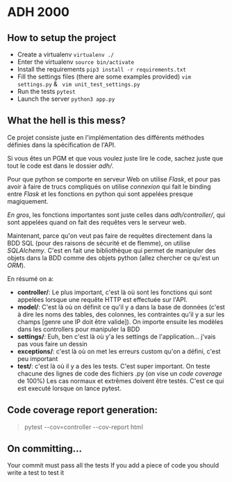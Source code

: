 # ADH 2000

## How to setup the project
- Create a virtualenv ```virtualenv ./```
- Enter the virtualenv ```source bin/activate```
- Install the requirements ```pip3 install -r requirements.txt```
- Fill the settings files (there are some examples provided) ``` vim settings.py ``` & ``` vim unit_test_settings.py```
- Run the tests ```pytest```
- Launch the server ```python3 app.py```

## What the hell is this mess?
Ce projet consiste juste en l'implémentation des différents méthodes définies
dans la spécification de l'API. 

Si vous êtes un PGM et que vous voulez juste lire le code, sachez juste que tout
le code est dans le dossier *adh/*.

Pour que python se comporte en serveur   Web on utilise *Flask*, et pour pas 
avoir à faire de trucs compliqués on utilise *connexion* qui fait le binding 
entre *Flask* et les fonctions en python qui sont appelées presque magiquement.

*En gros*, les fonctions importantes sont juste celles dans *adh/controller/*,
qui sont appelées quand on fait des requêtes vers le serveur web.

Maintenant, parce qu'on veut pas faire de requêtes directement dans la BDD SQL
(pour des raisons de sécurité et de flemme), on utilise *SQLAlchemy*. C'est en
fait une bibliothèque qui permet de manipuler des objets dans la BDD comme des
objets python (allez chercher ce qu'est un *ORM*).

En résumé on a:

- **controller/**: Le plus important, c'est là où sont les fonctions qui sont
appelées lorsque une requête HTTP est effectuée sur l'API.
- **model/**: C'est là où on définit ce qu'il y a dans la base de données (c'est
à dire les noms des tables, des colonnes, les contraintes qu'il y a sur les
champs [genre une IP doit être valide]). On importe ensuite les modèles dans les
controllers pour manipuler la BDD
- **settings/**: Euh, ben c'est là où y'a les settings de l'application...
j'vais pas vous faire un dessin
- **exceptions/**: c'est là où on met les erreurs custom qu'on a défini, c'est
peu important
- **test/**: c'est là où il y a des les tests. C'est super important. On teste
chacune des lignes de code des fichiers .py (on vise un *code coverage* de 100%)
Les cas normaux et extrêmes doivent être testés. C'est ce qui est executé
lorsque on lance pytest.


## Code coverage report generation:
> pytest --cov=controller --cov-report html

## On committing...
Your commit must pass all the tests
If you add a piece of code you should write a test to test it
